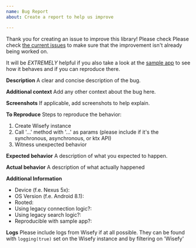 ```yaml
---
name: Bug Report
about: Create a report to help us improve

---
```


Thank you for creating an issue to improve this library! Please check Please check [the current issues](https://github.com/isuPatches/android-wisefy/issues) to make sure that the improvement isn't already being worked on.

It will be _EXTREMELY_ helpful if you also take a look at the [sample app](/app) to see how it behaves and if you can reproduce there.

**Description**
A clear and concise description of the bug.

**Additional context**
Add any other context about the bug here.

**Screenshots**
If applicable, add screenshots to help explain.

**To Reproduce**
Steps to reproduce the behavior:
1. Create Wisefy instance 
2. Call '...' method with '...' as params (please include if it's the synchronous, asynchronous, or ktx API)
3. Witness unexpected behavior

**Expected behavior**
A description of what you expected to happen.

**Actual behavior**
A description of what actually happened 

**Additional Information**
 - Device (f.e. Nexus 5x):
 - OS Version (f.e. Android 8.1):
 - Rooted:
 - Using legacy connection logic?:
 - Using legacy search logic?:
 - Reproducible with sample app?:

**Logs**
Please include logs from Wisefy if at all possible.  They can be found with `logging(true)` set on the Wisefy instance and by filtering on 'Wisefy'
